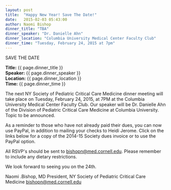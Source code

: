 ```yaml
---
layout: post
title:  "Happy New Year! Save The Date!"
date:   2015-02-03 05:43:00
author: Naomi Bishop
dinner_title: "TBA"
dinner_speaker: "Dr. Danielle Ahn"
dinner_location: "Columbia University Medical Center Faculty Club"
dinner_time: "Tuesday, February 24, 2015 at 7pm"
---
```



SAVE THE DATE

<b>Title:</b>  {{ page.dinner_title }}  
<b>Speaker:</b> {{ page.dinner_speaker }}  
<b>Location:</b> {{ page.dinner_location }}  
<b>Time:</b> {{ page.dinner_time }}

The next NY Society of Pediatric Critical Care Medicine dinner meeting will take place on Tuesday, February 24, 2015, at 7PM at the Columbia University Medical Center Faculty Club. Our speaker will be Dr. Danielle Ahn of the Division of Pediatric Critical Care Medicine at Columbia University.  Topic to be announced.

As a reminder to those who have not already paid their dues, you can now use PayPal, in addition to mailing your checks to Heidi Jerome. Click on the links below for a copy of the 2014-15 Society dues invoice or to use the PayPal option.

All RSVP's should be sent to bishopn@med.cornell.edu. Please remember to include any dietary restrictions.

We look forward to seeing you on the 24th.

Naomi .Bishop, MD
President, NY Society of Pediatric Critical Care Medicine
bishopn@med.cornell.edu
